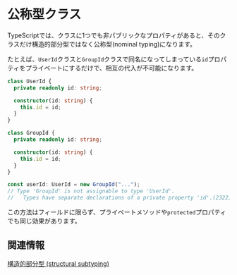 # 公称型クラス

TypeScriptでは、クラスに1つでも非パブリックなプロパティがあると、そのクラスだけ構造的部分型ではなく公称型(nominal typing)になります。

たとえば、`UserId`クラスと`GroupId`クラスで同名になってしまっている`id`プロパティをプライベートにするだけで、相互の代入が不可能になります。

```ts
class UserId {
  private readonly id: string;

  constructor(id: string) {
    this.id = id;
  }
}

class GroupId {
  private readonly id: string;

  constructor(id: string) {
    this.id = id;
  }
}

const userId: UserId = new GroupId("...");
// Type 'GroupId' is not assignable to type 'UserId'.
//   Types have separate declarations of a private property 'id'.(2322)
```

この方法はフィールドに限らず、プライベートメソッドや`protected`プロパティでも同じ効果があります。

## 関連情報

[構造的部分型 (structural subtyping)](../../values-types-variables/structural-subtyping.md)
